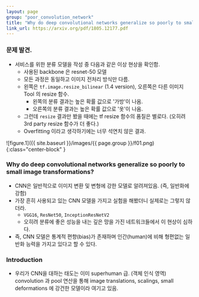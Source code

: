 ```yaml
---
layout: page
group: "poor_convolution_network"
title: "Why do deep convolutional networks generalize so poorly to small image transformations?"
link_url: https://arxiv.org/pdf/1805.12177.pdf
---
```


### 문제 발견.

- 서비스를 위한 분류 모델을 작성 중 다음과 같은 이상 현상을 확인함.
    - 사용된 backbone 은 resnet-50 모델
    - 모든 과정은 동일하고 이미지 전처리 방식만 다름.
    - 왼쪽은 `tf.image.resize_bilinear` (1.4 version), 오른쪽은 다른 이미지 Tool 의 resize 함수.
        - 왼쪽의 분류 결과는 높은 확률 값으로 '가방'이 나옴.
        - 오른쪽의 분류 결과는 높은 확률 값으로 '옷'이 나옴.
    - 그런데 `resize` 결과만 봤을 때에는 tf resize 함수의 품질은 별로다. (오히려 3rd party resize 함수가 더 좋다.)
    - Overfitting 이라고 생각하기에는 너무 석연치 않은 결과.
    
![figure.1]({{ site.baseurl }}/images/{{ page.group }}/f01.png){:class="center-block" }


### Why do deep convolutional networks generalize so poorly to small image transformations?

- CNN은 일반적으로 이미지 변환 및 변형에 강한 모델로 알려져있음. (즉, 일반화에 강함)
- 가장 흔히 사용되고 있는 CNN 모델을 가지고 실험을 해봤더니 실제로는 그렇지 않더라.
    - `VGG16`, `ResNet50`, `InceptionResNetV2`
    - 오히려 분류에 좋은 성능을 내는 깊은 망을 가진 네트워크들에서 이 현상이 심하다.
- 즉, CNN 모델은 통계적 편향(bias)가 존재하며 인간(human)에 비해 형편없는 일반화 능력을 가지고 있다고 할 수 있다.

### Introduction

- 우리가 CNN을 대하는 태도는 이미 superhuman 급. (객체 인식 영역)
 convolution 과 pool 연산을 통해 image translations, scalings, small deformations 에 강건한 모델이라 여기고 있음.
 
